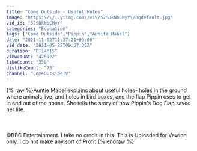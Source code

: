 ```yaml
---
title: "Come Outside - Useful Holes"
image: "https:\/\/i.ytimg.com\/vi\/52SDkNbCMyY\/hqdefault.jpg"
vid_id: "52SDkNbCMyY"
categories: "Education"
tags: ["Come Outside","Pippin","Aunite Mabel"]
date: "2021-11-02T11:37:21+03:00"
vid_date: "2011-05-22T09:57:33Z"
duration: "PT14M1S"
viewcount: "425922"
likeCount: "330"
dislikeCount: "73"
channel: "ComeOutsideTV"
---
```

{% raw %}Auntie Mabel explains about useful holes- holes in the ground where animals live, and holes in bird boxes, and the flap Pippin uses to get in and out of the house. She tells the story of how Pippin's Dog Flap saved her life.<br /><br /><br /><br />©BBC Entertainment. I take no credit in this. This is Uploaded for Vewing only. I do not make any sort of Profit.{% endraw %}
